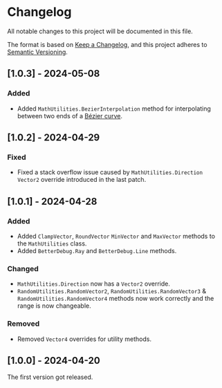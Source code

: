 # Changelog

All notable changes to this project will be documented in this file.

The format is based on [Keep a Changelog](https://keepachangelog.com/en/1.0.0/),
and this project adheres to [Semantic Versioning](https://semver.org/spec/v2.0.0.html).

## [1.0.3] - 2024-05-08

### Added
- Added `MathUtilities.BezierInterpolation` method for interpolating between two ends of a [Bézier curve](https://en.wikipedia.org/wiki/B%C3%A9zier_curve).

## [1.0.2] - 2024-04-29

### Fixed
- Fixed a stack overflow issue caused by `MathUtilities.Direction` `Vector2` override introduced in the last patch.

## [1.0.1] - 2024-04-28

### Added
- Added `ClampVector`, `RoundVector` `MinVector` and `MaxVector` methods to the `MathUtilities` class.
- Added `BetterDebug.Ray` and `BetterDebug.Line` methods.

### Changed
- `MathUtilities.Direction` now has a `Vector2` override.
- `RandomUtilities.RandomVector2`, `RandomUtilities.RandomVector3` & `RandomUtilities.RandomVector4` methods now work correctly and the range is now changeable.

### Removed
- Removed `Vector4` overrides for utility methods.

## [1.0.0] - 2024-04-20

The first version got released.
